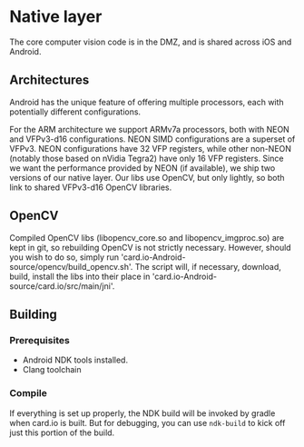 # Native layer

The core computer vision code is in the DMZ, and is shared across iOS and Android.

## Architectures

Android has the unique feature of offering multiple processors, each with potentially different configurations. 

For the ARM architecture we support ARMv7a processors, both with NEON and VFPv3-d16 configurations. NEON SIMD configurations are a superset of VFPv3. NEON configurations have 32 VFP registers, while other non-NEON (notably those based on nVidia Tegra2) have only 16 VFP registers. Since we want the performance provided by NEON (if available), we ship two versions of our native layer. Our libs use OpenCV, but only lightly, so both link to shared VFPv3-d16 OpenCV libraries.

## OpenCV

Compiled OpenCV libs (libopencv_core.so and libopencv_imgproc.so) are kept in git, so rebuilding OpenCV is not strictly necessary. However, should you wish to do so, simply run 'card.io-Android-source/opencv/build_opencv.sh'. The script will, if necessary, download, build, install the libs into their place in 'card.io-Android-source/card.io/src/main/jni'.

## Building

### Prerequisites

- Android NDK tools installed.
- Clang toolchain

### Compile

If everything is set up properly, the NDK build will be invoked by gradle when card.io is built. But for debugging, you can use `ndk-build` to kick off just this portion of the build.